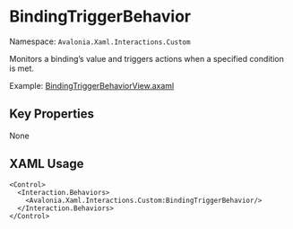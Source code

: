 # BindingTriggerBehavior

Namespace: `Avalonia.Xaml.Interactions.Custom`

Monitors a binding’s value and triggers actions when a specified condition is met.

Example: [BindingTriggerBehaviorView.axaml](samples/BehaviorsTestApplication/Views/Pages/BindingTriggerBehaviorView.axaml)

## Key Properties
None

## XAML Usage
```xaml
<Control>
  <Interaction.Behaviors>
    <Avalonia.Xaml.Interactions.Custom:BindingTriggerBehavior/>
  </Interaction.Behaviors>
</Control>
```
